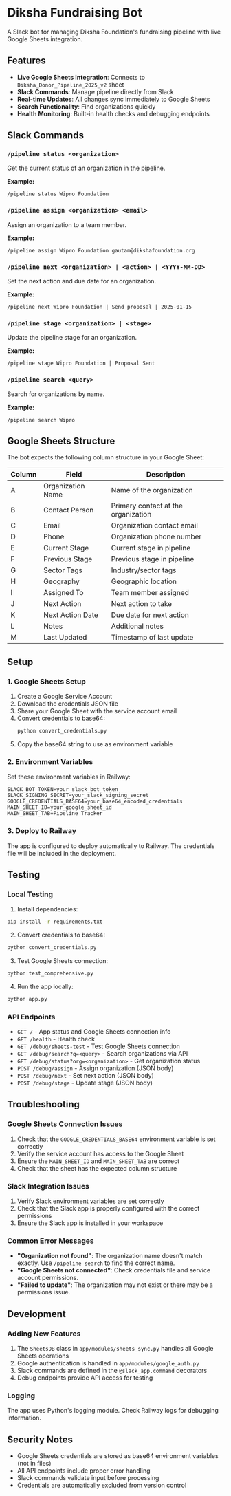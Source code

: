 # Diksha Fundraising Bot

A Slack bot for managing Diksha Foundation's fundraising pipeline with live Google Sheets integration.

## Features

- **Live Google Sheets Integration**: Connects to `Diksha_Donor_Pipeline_2025_v2` sheet
- **Slack Commands**: Manage pipeline directly from Slack
- **Real-time Updates**: All changes sync immediately to Google Sheets
- **Search Functionality**: Find organizations quickly
- **Health Monitoring**: Built-in health checks and debugging endpoints

## Slack Commands

### `/pipeline status <organization>`
Get the current status of an organization in the pipeline.

**Example:**
```
/pipeline status Wipro Foundation
```

### `/pipeline assign <organization> <email>`
Assign an organization to a team member.

**Example:**
```
/pipeline assign Wipro Foundation gautam@dikshafoundation.org
```

### `/pipeline next <organization> | <action> | <YYYY-MM-DD>`
Set the next action and due date for an organization.

**Example:**
```
/pipeline next Wipro Foundation | Send proposal | 2025-01-15
```

### `/pipeline stage <organization> | <stage>`
Update the pipeline stage for an organization.

**Example:**
```
/pipeline stage Wipro Foundation | Proposal Sent
```

### `/pipeline search <query>`
Search for organizations by name.

**Example:**
```
/pipeline search Wipro
```

## Google Sheets Structure

The bot expects the following column structure in your Google Sheet:

| Column | Field | Description |
|--------|-------|-------------|
| A | Organization Name | Name of the organization |
| B | Contact Person | Primary contact at the organization |
| C | Email | Organization contact email |
| D | Phone | Organization phone number |
| E | Current Stage | Current stage in pipeline |
| F | Previous Stage | Previous stage in pipeline |
| G | Sector Tags | Industry/sector tags |
| H | Geography | Geographic location |
| I | Assigned To | Team member assigned |
| J | Next Action | Next action to take |
| K | Next Action Date | Due date for next action |
| L | Notes | Additional notes |
| M | Last Updated | Timestamp of last update |

## Setup

### 1. Google Sheets Setup

1. Create a Google Service Account
2. Download the credentials JSON file
3. Share your Google Sheet with the service account email
4. Convert credentials to base64:
   ```bash
   python convert_credentials.py
   ```
5. Copy the base64 string to use as environment variable

### 2. Environment Variables

Set these environment variables in Railway:

```
SLACK_BOT_TOKEN=your_slack_bot_token
SLACK_SIGNING_SECRET=your_slack_signing_secret
GOOGLE_CREDENTIALS_BASE64=your_base64_encoded_credentials
MAIN_SHEET_ID=your_google_sheet_id
MAIN_SHEET_TAB=Pipeline Tracker
```

### 3. Deploy to Railway

The app is configured to deploy automatically to Railway. The credentials file will be included in the deployment.

## Testing

### Local Testing

1. Install dependencies:
```bash
pip install -r requirements.txt
```

2. Convert credentials to base64:
```bash
python convert_credentials.py
```

3. Test Google Sheets connection:
```bash
python test_comprehensive.py
```

4. Run the app locally:
```bash
python app.py
```

### API Endpoints

- `GET /` - App status and Google Sheets connection info
- `GET /health` - Health check
- `GET /debug/sheets-test` - Test Google Sheets connection
- `GET /debug/search?q=<query>` - Search organizations via API
- `GET /debug/status?org=<organization>` - Get organization status
- `POST /debug/assign` - Assign organization (JSON body)
- `POST /debug/next` - Set next action (JSON body)
- `POST /debug/stage` - Update stage (JSON body)

## Troubleshooting

### Google Sheets Connection Issues

1. Check that the `GOOGLE_CREDENTIALS_BASE64` environment variable is set correctly
2. Verify the service account has access to the Google Sheet
3. Ensure the `MAIN_SHEET_ID` and `MAIN_SHEET_TAB` are correct
4. Check that the sheet has the expected column structure

### Slack Integration Issues

1. Verify Slack environment variables are set correctly
2. Check that the Slack app is properly configured with the correct permissions
3. Ensure the Slack app is installed in your workspace

### Common Error Messages

- **"Organization not found"**: The organization name doesn't match exactly. Use `/pipeline search` to find the correct name.
- **"Google Sheets not connected"**: Check credentials file and service account permissions.
- **"Failed to update"**: The organization may not exist or there may be a permissions issue.

## Development

### Adding New Features

1. The `SheetsDB` class in `app/modules/sheets_sync.py` handles all Google Sheets operations
2. Google authentication is handled in `app/modules/google_auth.py`
3. Slack commands are defined in the `@slack_app.command` decorators
4. Debug endpoints provide API access for testing

### Logging

The app uses Python's logging module. Check Railway logs for debugging information.

## Security Notes

- Google Sheets credentials are stored as base64 environment variables (not in files)
- All API endpoints include proper error handling
- Slack commands validate input before processing
- Credentials are automatically excluded from version control
